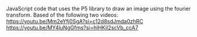JavaScript code that uses the P5 library to draw an image using the fourier transform.
Based of the following two videos:
https://youtu.be/Mm2eYfj0SgA?si=c12d8sdJmda0zhRC
https://youtu.be/MY4luNgGfms?si=hlHKjI2scVb_ccA7